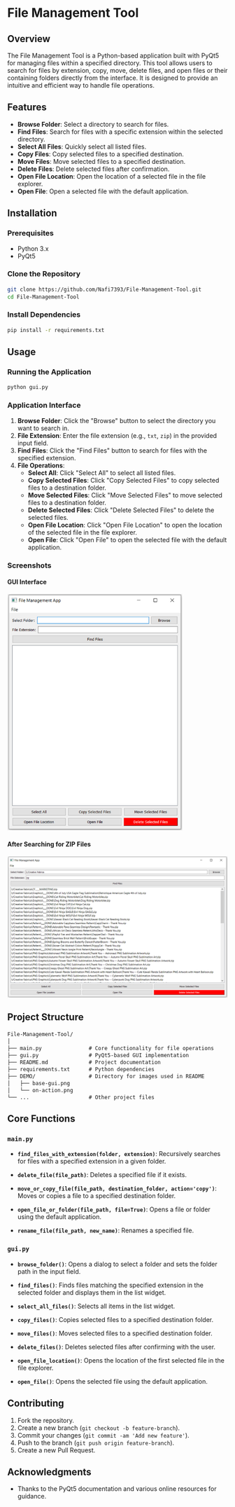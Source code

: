 # File Management Tool

## Overview

The File Management Tool is a Python-based application built with PyQt5 for managing files within a specified directory. This tool allows users to search for files by extension, copy, move, delete files, and open files or their containing folders directly from the interface. It is designed to provide an intuitive and efficient way to handle file operations.

## Features

- **Browse Folder**: Select a directory to search for files.
- **Find Files**: Search for files with a specific extension within the selected directory.
- **Select All Files**: Quickly select all listed files.
- **Copy Files**: Copy selected files to a specified destination.
- **Move Files**: Move selected files to a specified destination.
- **Delete Files**: Delete selected files after confirmation.
- **Open File Location**: Open the location of a selected file in the file explorer.
- **Open File**: Open a selected file with the default application.

## Installation

### Prerequisites

- Python 3.x
- PyQt5

### Clone the Repository

```bash
git clone https://github.com/Nafi7393/File-Management-Tool.git
cd File-Management-Tool
```

### Install Dependencies

```bash
pip install -r requirements.txt
```

## Usage

### Running the Application

```bash
python gui.py
```

### Application Interface

1. **Browse Folder**: Click the "Browse" button to select the directory you want to search in.
2. **File Extension**: Enter the file extension (e.g., `txt`, `zip`) in the provided input field.
3. **Find Files**: Click the "Find Files" button to search for files with the specified extension.
4. **File Operations**:
    - **Select All**: Click "Select All" to select all listed files.
    - **Copy Selected Files**: Click "Copy Selected Files" to copy selected files to a destination folder.
    - **Move Selected Files**: Click "Move Selected Files" to move selected files to a destination folder.
    - **Delete Selected Files**: Click "Delete Selected Files" to delete the selected files.
    - **Open File Location**: Click "Open File Location" to open the location of the selected file in the file explorer.
    - **Open File**: Click "Open File" to open the selected file with the default application.

### Screenshots

#### GUI Interface
<img src="DEMO/base-gui.png" alt="GUI Interface" width="400"/>

#### After Searching for ZIP Files
<img src="DEMO/on-action.png" alt="Search Results" width="600"/>

## Project Structure

```
File-Management-Tool/
│
├── main.py               # Core functionality for file operations
├── gui.py                # PyQt5-based GUI implementation
├── README.md             # Project documentation
├── requirements.txt      # Python dependencies
├── DEMO/                 # Directory for images used in README
│   ├── base-gui.png
│   └── on-action.png
└── ...                   # Other project files
```

## Core Functions

### `main.py`

- **`find_files_with_extension(folder, extension)`**:
  Recursively searches for files with a specified extension in a given folder.

- **`delete_file(file_path)`**:
  Deletes a specified file if it exists.

- **`move_or_copy_file(file_path, destination_folder, action='copy')`**:
  Moves or copies a file to a specified destination folder.

- **`open_file_or_folder(file_path, file=True)`**:
  Opens a file or folder using the default application.

- **`rename_file(file_path, new_name)`**:
  Renames a specified file.

### `gui.py`

- **`browse_folder()`**:
  Opens a dialog to select a folder and sets the folder path in the input field.

- **`find_files()`**:
  Finds files matching the specified extension in the selected folder and displays them in the list widget.

- **`select_all_files()`**:
  Selects all items in the list widget.

- **`copy_files()`**:
  Copies selected files to a specified destination folder.

- **`move_files()`**:
  Moves selected files to a specified destination folder.

- **`delete_files()`**:
  Deletes selected files after confirming with the user.

- **`open_file_location()`**:
  Opens the location of the first selected file in the file explorer.

- **`open_file()`**:
  Opens the selected file using the default application.

## Contributing

1. Fork the repository.
2. Create a new branch (`git checkout -b feature-branch`).
3. Commit your changes (`git commit -am 'Add new feature'`).
4. Push to the branch (`git push origin feature-branch`).
5. Create a new Pull Request.


## Acknowledgments

- Thanks to the PyQt5 documentation and various online resources for guidance.
